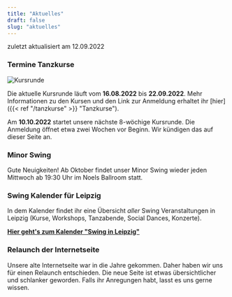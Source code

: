 ```yaml
---
title: "Aktuelles"
draft: false
slug: "aktuelles"
---
```


zuletzt aktualisiert am 12.09.2022

### Termine Tanzkurse

![Kursrunde](slider_kursrunde.png)

Die aktuelle Kursrunde läuft vom **16.08.2022** bis **22.09.2022**. Mehr Informationen zu den Kursen und den Link zur Anmeldung erhaltet ihr [hier]({{< ref "/tanzkurse" >}} "Tanzkurse").

Am **10.10.2022** startet unsere nächste 8-wöchige Kursrunde. Die Anmeldung öffnet etwa zwei Wochen vor Beginn. Wir kündigen das auf dieser Seite an.

### Minor Swing
Gute Neuigkeiten! Ab Oktober findet unser Minor Swing wieder jeden Mittwoch ab 19:30 Uhr im Noels Ballroom statt.

### Swing Kalender für Leipzig
In dem Kalender findet ihr eine Übersicht *aller* Swing Veranstaltungen in Leipzig (Kurse, Workshops, Tanzabende, Social Dances, Konzerte).  

[**Hier geht's zum Kalender "Swing in Leipzig"**](https://kalender.digital/0c529f4b4448ea55b992)

### Relaunch der Internetseite
Unsere alte Internetseite war in die Jahre gekommen. Daher haben wir uns für einen Relaunch entschieden. Die neue Seite ist etwas übersichtlicher und schlanker geworden. Falls ihr Anregungen habt, lasst es uns gerne wissen.

